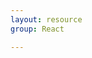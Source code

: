 ```yaml
---
layout: resource
group: React

---
```

<!-- General resources go here -->

<!-- ####Core -->

<!-- ####Intermediate -->

<!-- ####Advanced -->

<!-- ####Jedi -->
